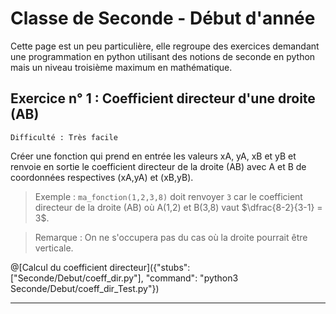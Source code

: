 # Classe de Seconde - Début d'année

Cette page est un peu particulière, elle regroupe des exercices demandant une programmation en python utilisant des notions de seconde en python mais un niveau troisième maximum en mathématique. 

## Exercice n° 1 : Coefficient directeur d'une droite (AB)
`Difficulté : Très facile`  

Créer une fonction qui prend en entrée les valeurs xA, yA, xB et yB et renvoie en sortie le coefficient directeur de la droite (AB) avec A et B de coordonnées respectives (xA,yA) et (xB,yB).

> Exemple : `ma_fonction(1,2,3,8)` doit renvoyer `3` car le coefficient directeur de la droite (AB) où A(1,2) et B(3,8) vaut $`\dfrac{8-2}{3-1} = 3`$.

> Remarque : On ne s'occupera pas du cas où la droite pourrait être verticale.

@[Calcul du coefficient directeur]({"stubs": ["Seconde/Debut/coeff_dir.py"], "command": "python3 Seconde/Debut/coeff_dir_Test.py"})

---
